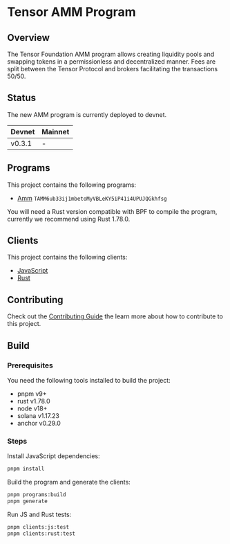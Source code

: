 # Tensor AMM Program

## Overview

The Tensor Foundation AMM program allows creating liquidity pools and swapping tokens in a permissionless and decentralized manner.
Fees are split between the Tensor Protocol and brokers facilitating the transactions 50/50.

## Status

The new AMM program is currently deployed to devnet.

| Devnet | Mainnet |
| ------ | ------- |
| v0.3.1 | -       |

## Programs

This project contains the following programs:

- [Amm](./programs/amm/README.md) `TAMM6ub33ij1mbetoMyVBLeKY5iP41i4UPUJQGkhfsg`

You will need a Rust version compatible with BPF to compile the program, currently we recommend using Rust 1.78.0.

## Clients

This project contains the following clients:

- [JavaScript](./clients/js/README.md)
- [Rust](./clients/rust/README.md)

## Contributing

Check out the [Contributing Guide](./CONTRIBUTING.md) the learn more about how to contribute to this project.

## Build

### Prerequisites

You need the following tools installed to build the project:

- pnpm v9+
- rust v1.78.0
- node v18+
- solana v1.17.23
- anchor v0.29.0

### Steps

Install JavaScript dependencies:

```bash
pnpm install
```

Build the program and generate the clients:

```bash
pnpm programs:build
pnpm generate
```

Run JS and Rust tests:

```bash
pnpm clients:js:test
pnpm clients:rust:test
```
